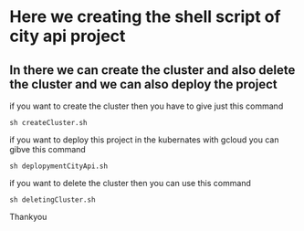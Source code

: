 # Here we creating the shell script of city api project 

## In there we can create the cluster and also delete the cluster and we can also deploy the project

if you want to create the cluster then you have to give just this command 
```
sh createCluster.sh
```

if you want to deploy this project in the kubernates with gcloud you can gibve this command 
```
sh deplopymentCityApi.sh
```

if you want to delete the cluster then you can use this command 
```
sh deletingCluster.sh
```

Thankyou
